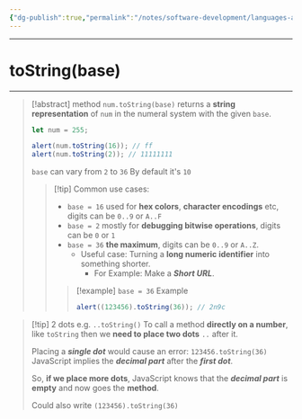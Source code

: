 ```yaml
---
{"dg-publish":true,"permalink":"/notes/software-development/languages-and-frameworks/web-development/front-end/javascript-vanilla/04-data-types/01-numbers/03-to-string-base/","tags":["programming","webdevelopment","frontend","JavaScript"],"created":"2025-07-13T15:24:56.103+08:00"}
---
```



---

# toString(base)

---

> [!abstract]
> method `num.toString(base)` returns a **string representation** of `num` in the numeral system with the given `base`.
>
> ```javascript
> let num = 255;
>
> alert(num.toString(16)); // ff
> alert(num.toString(2)); // 11111111
> ```
>
> `base` can vary from `2` to `36`
> By default it's `10`
>
> > [!tip] Common use cases:
> >
> > - `base = 16` used for **hex colors**, **character encodings** etc, digits can be `0..9` or `A..F`
> > - `base = 2` mostly for **debugging bitwise operations**, digits can be `0` or `1`
> > - `base = 36` **the maximum**, digits can be `0..9` or `A..Z`.
> >   - Useful case: Turning a **long numeric identifier** into something shorter.
> >     - For Example: Make a **_Short URL_**.
> >
> > > [!example] `base = 36` Example
> > >
> > > ```javascript
> > > alert((123456).toString(36)); // 2n9c
> > > ```

> [!tip] 2 dots e.g. `..toString()`
> To call a method **directly on a number**, like `toString` then we **need to place two dots** `..` after it.
>
> Placing a **_single dot_** would cause an error: `123456.toString(36)`
> JavaScript implies the **_decimal part_** after the **_first dot_**.
>
> So, **if we place more dots**, JavaScript knows that the **_decimal part_** is **empty** and now goes the **method**.
>
> Could also write `(123456).toString(36)`
